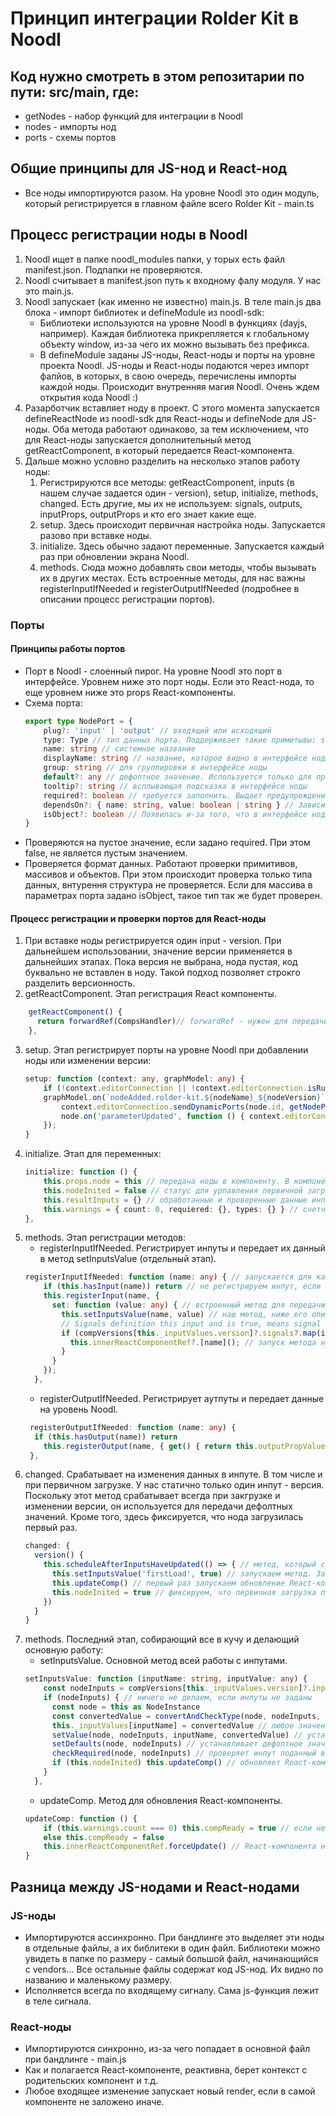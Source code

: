 # Принцип интеграции Rolder Kit в Noodl
## Код нужно смотреть в этом репозитарии по пути: src/main, где:
* getNodes - набор функций для интеграции в Noodl
* nodes - импорты нод
* ports - схемы портов
## Общие принципы для JS-нод и React-нод
* Все ноды импортируются разом. На уровне Noodl это один модуль, который регистрируется в главном файле всего Rolder Kit - main.ts
## Процесс регистрации ноды в Noodl
1. Noodl ищет в папке noodl_modules папки, у торых есть файл manifest.json. Подпапки не проверяются.
2. Noodl считывает в manifest.json путь к входному фалу модуля. У нас это main.js.
3. Noodl запускает (как именно не известно) main.js. В теле main.js два блока - импорт библиотек и defineModule из noodl-sdk: 
    * Библиотеки используются на уровне Noodl в функциях (dayjs, например). Каждая библиотека прикрепляется к глобальному объекту window, из-за чего их можно вызывать без префикса.
    * В defineModule заданы JS-ноды, React-ноды и порты на уровне проекта Noodl. JS-ноды и React-ноды подаются через импорт фалйов, в которых, в свою очередь, перечислены импорты каждой ноды. Происходит внутренняя магия Noodl. Очень ждем открытия кода Noodl :)
4. Разарботчик вставляет ноду в проект. С этого момента запускается defineReactNode из noodl-sdk для React-ноды и defineNode для JS-ноды. Оба метода работают одинаково, за тем исключением, что для React-ноды запускается дополнительный метод getReactComponent, в который передается React-компонента. 
5. Дальше можно условно разделить на несколько этапов работу ноды:
    1. Регистрируются все методы: getReactComponent, inputs (в нашем случае задается один - version), setup, initialize, methods, changed. Есть другие, мы их не используем: signals, outputs, inputProps, outputProps и кто его знает какие еще.
    2. setup. Здесь происходит первичная настройка ноды. Запускается разово при вставке ноды.
    3. initialize. Здесь обычно задают переменные. Запускается каждый раз при обновлении экрана Noodl.
    4. methods. Сюда можно добавлять свои методы, чтобы вызывать их в других местах. Есть встроенные методы, для нас важны registerInputIfNeeded и registerOutputIfNeeded (подробнее в описании процесс регистрации портов).
### Порты
#### Принципы работы портов
* Порт в Noodl - слоенный пирог. На уровне Noodl это порт в интерфейсе. Уровнем ниже это порт ноды. Если это React-нода, то еще уровнем ниже это props React-компоненты.
* Схема порта:
    ```ts
    export type NodePort = {
        plug?: 'input' | 'output' // входящий или исходящий
        type: Type // тип данных порта. Поддерживает такие примитывы: string, number, boolean. Поддерживает массивы и объекты. Кроме стандартных типов данных есть несколько нудловских, мы используем такие: signal, enum (список для выбора, можно добавлять units: ['px', '%', 'rem']), proplist (ручное добавление текстовых значений в массив, удобно, когда нужно перечилсть зараннее не известные константы).
        name: string // системное название
        displayName: string // название, которое видно в интерфейсе ноды
        group: string // для группировки в интерфейсе ноды
        default?: any // дефолтное значение. Используется только для примитивов.
        tooltip?: string // всплывающая подсказка в интерфейсе ноды
        required?: boolean // требуется заполнить. Выдает предупреждение в интерфейсе ноды. * Наша расширение возможностей Noodl. 
        dependsOn?: { name: string, value: boolean | string } // Зависит от другого порта. Порт исчезает, если значение зависимого порта не совпадает. Так можно менять целые списки портов в зависимоости от выбора одного порта. На основе этого работает версионность. * Наша расширение возможностей Noodl. 
        isObject?: boolean // Появилась и-за того, что в интерфейсе ноды нелзья редактировать объект. Поэтому подается массив с одним объектом, если этот параметр задан, то происходит конвертация. * Наша расширение возможностей Noodl. 
    }
    ```
* Проверяются на пустое значение, если задано required. При этом false, не является пустым значением.
* Проверяется формат данных. Работают проверки примитивов, массивов и объектов. При этом происходит проверка только типа данных, внтурення структура не проверяется. Если для массива в параметрах порта задано isObject, такое тип так же будет проверен.
#### Процесс регистрации и проверки портов для React-ноды
1. При вставке ноды регистрируется один input - version. При дальнейшем использовании, значение версии применяется в дальнейших этапах. Пока версия не выбрана, нода пустая, код буквально не вставлен в ноду. Такой подход позволяет строкго разделить версионность.
2. getReactComponent. Этап регистрация React компоненты.
```ts
    getReactComponent() {
      return forwardRef(CompsHandler)// forwardRef - нужен для передачи сигналов с уровня Noodl на уровень React. CompsHandler - React-функция-компонента, получает результат от ноды и в зависомсти от них рисует компоненту выбранной версии. Передает пустую React-компонент, если условия не выполнены. Так исключаются ошибки на уровне React пока не закрыты требования к портам.
    },
```
3. setup. Этап регистрирует порты на уровне Noodl при добавлении ноды или изменении версии:
    ```ts
    setup: function (context: any, graphModel: any) {
        if (!context.editorConnection || !context.editorConnection.isRunningLocally()) { return } // ничего не делаем, если нода запущена не в редакторе Noodl.
        graphModel.on(`nodeAdded.rolder-kit.${nodeName}_${nodeVersion}`, function (node: any) { // событие, когда нода вставлена на уровне Noodl
            context.editorConnection.sendDynamicPorts(node.id, getNodePorts(node, compVersions)) // определяем порты в зависимости от выбранной версии
            node.on('parameterUpdated', function () { context.editorConnection.sendDynamicPorts(node.id, getNodePorts(node, compVersions)) }) // устанавливаем триггер, для последующего обновления портов при изменении любого из них.
        });
    }
    ```
4. initialize. Этап для переменных:
    ```ts
    initialize: function () {      
        this.props.node = this // передача ноды в компоненту. В компоненте отсюда будут браться resultInputs
        this.nodeInited = false // статус для урпавления первичной загрузкой. Нужен для React-компоненты, которая должна рендериться при каждом изменении порта, но не должна этого делать при первичной загрузке. Иначе получается сколько портов, столько и лишних рендерингов.        
        this.resultInputs = {} // обработанные и проверенные данные инпутов
        this.warnings = { count: 0, requiered: {}, types: {} } // счетчик предупреждений и объекты с портами не прошедших проверку на "требуется" или "не тот тип данных"        
    },
    ```
5. methods. Этап регистрации методов:
    * registerInputIfNeeded. Регистрирует инпуты и передает их данный в метод setInputsValue (отдельный этап).
    ```ts
    registerInputIfNeeded: function (name: any) { // запускается для каждого инпута, если тот есть на уровне Noodl и в нем есть не дефолтные данные
        if (this.hasInput(name)) return // не регистрируем инпут, если он уже есть
        this.registerInput(name, {
          set: function (value: any) { // встроенный метод для передачи данных инпута
            this.setInputsValue(name, value) // наш метод, ниже его описание
            // Signals definition this input and is true, means signal triggered
            if (compVersions[this._inputValues.version]?.signals?.map(i => i.name).includes(name)) { // если сигнал и его значение true. Здесь раскрыта тайна сигналов на уровне Noodl. На уровне JS, даже не React, нет никаких сигналов, есть только методы, функции. Поэтому Noodl внутри сиганла передает простое значение true и сразу за ним false. Так и получается сигнал, мгновенное преключение true/false. 
              this.innerReactComponentRef?.[name](); // запуск метода на уровне React. Метод задается каждый раз по разному, но всегда вызывает функцию внутри React-компоненты, которая уже и делает работу.
            }
          }
        });
      },   
    ```
    * registerOutputIfNeeded. Регистрирует аутпуты и передает данные на уровень Noodl.
    ```ts
     registerOutputIfNeeded: function (name: any) {
      if (this.hasOutput(name)) return
        this.registerOutput(name, { get() { return this.outputPropValues[name] }, }); // метод, который запускается из React компоненты. Сначала передаем значение в outputPropValues, потом запускаем flagOutputDirty, который запускает get() и передает данные на уровень Noodl. Для выходящих сигналов get() не используется, но регистрация нужна. Сигнал подается внутри компоненты методом sendSignalOnOutput.
     },
    ```
6. changed. Срабатывает на изменения данных в инпуте. В том числе и при первичном загрузке. У нас статично только один инпут - версия. Поскольку этот метод срабатывает всегда при закгрузке и изменении версии, он используется для передачи дефолтных значений. Кроме того, здесь фиксируется, что нода загрузилась первый раз.
    ```ts
    changed: {
      version() {
        this.scheduleAfterInputsHaveUpdated(() => { // метод, который срабатывает, когда все инпуты были обновлены. Так гаранитруется, что проверки будут запущены только после всех обновлений.        
          this.setInputsValue('firstLoad', true) // запускаем метод. За счет scheduleAfterInputsHaveUpdated точно выполнится после первичного исполнения 5-го этапа. На этом этапе устанавливаются все дефолтные значения, если не установлено других. Все не дефолтные значения проверяются на тип данных. Все инпуты проверяются на требования их наличия. Описание ниже.
          this.updateComp() // первый раз запускаем обновление React-компоненты. Описание ниже.
          this.nodeInited = true // фиксируем, что первичная загрузка произошла
        })
      }
    }    
    ```
7. methods. Последний этап, собирающий все в кучу и делающий основную работу:
    * setInputsValue. Основной метод всей работы с инпутами.
    ```ts
    setInputsValue: function (inputName: string, inputValue: any) {
        const nodeInputs = compVersions[this._inputValues.version]?.inputs 
        if (nodeInputs) { // ничего не делаем, если инпуты не заданы
          const node = this as NodeInstance          
          const convertedValue = convertAndCheckType(node, nodeInputs, inputName, inputValue) // самая сложная функция. Конвертирует данные Noodl-формата в пригодные для рвботы в React. Проверяет соответствие типа данных. Результаты проверки выдает предупреждениями в интерфейсе Noodl.          
          this._inputValues[inputName] = convertedValue // любое значение сохраняется в "хранилище". Здесь данные запомняться, даже если менять версию или, если инпут был заполнен и спрятан.          
          setValue(node, nodeInputs, inputName, convertedValue) // устанавливает значения в resultInputs, в том числе восстанавливая их из хранилища.
          setDefaults(node, nodeInputs) // устанавливает дефолтное значение, если оно есть в схеме инпута и шагом ранее не было задано. Делает это как для заданного инпута этого метода, так и для зависимых.
          checkRequired(node, nodeInputs) // проверяет инпут поданный в этот метод и зависящие от него инпуты на то, требуются они или нет. Если да, ругается на уровне Noodl.          
          if (this.nodeInited) this.updateComp() // обновляет React-компоненту, если это не первичная загрузка
        }
      },
    ```
    * updateComp. Метод для обновления React-компоненты.
    ```ts
    updateComp: function () {
        if (this.warnings.count === 0) this.compReady = true // если нет пердупреждений, фиксируем готовность. На уровне React-компоненты задано условие, если нет готовности рисует "пустоту" в таком виде: <></>. Иными словами, даже если нода ругается в Noodl, компонента все равно присутствует, но поскольку в нее ничего не передается и ничего не отрисовывается (может пустой div) то ошибки исключены.
        else this.compReady = false
        this.innerReactComponentRef.forceUpdate() // React-компонента не обновится сама, т.к. мы не трогаем ее нативные props. В Mantine есть специальная хука для форсирования обновления, используем ее.
    }
    ```

## Разница между JS-нодами и React-нодами
### JS-ноды
* Импортируются ассинхронно. При бандлинге это выделяет эти ноды в отдельные файлы, а их библитеки в один файл. Библиотеки можно увидеть в папке по размеру - самый большой файл, начинающийся с vendors... Все остальные файлы содержат код JS-нод. Их видно по названию и маленькому размеру.
* Исполняется всегда по входящему сигналу. Сама js-функция лежит в теле сигнала.
### React-ноды
* Импортируются синхронно, из-за чего попадает в основной файл при бандлинге - main.js
* Как и полагается React-компоненте, реактивна, берет контекст с родительских компонент и т.д.
* Любое входящее изменение запускает новый render, если в самой компоненте не заложено иначе. 
